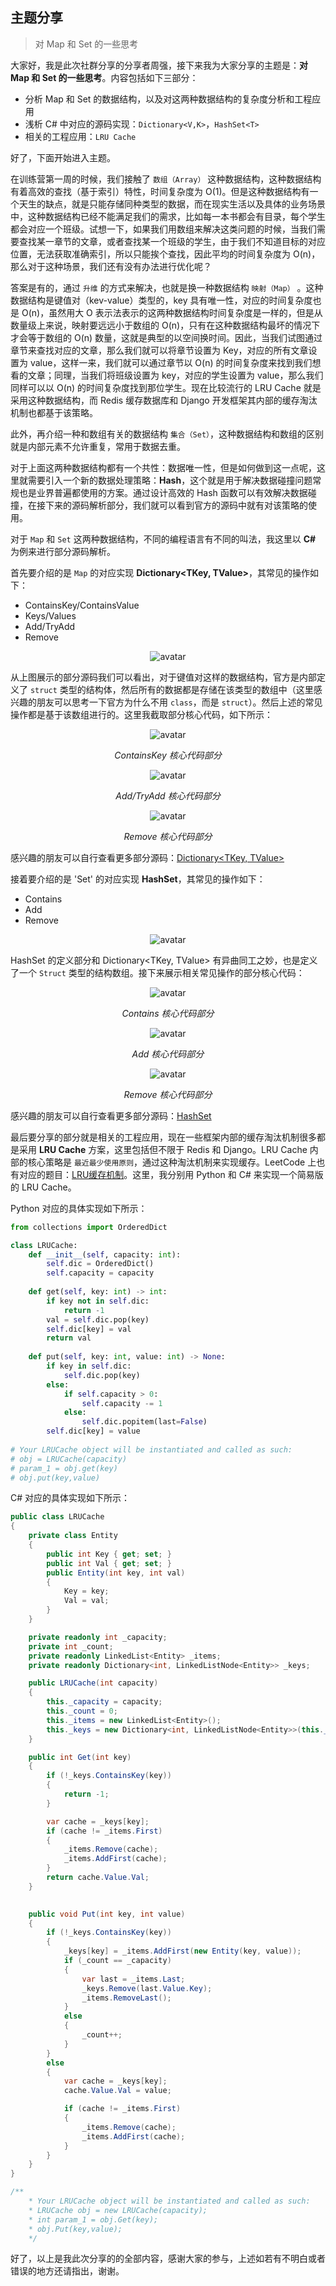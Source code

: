
## 主题分享

> 对 Map 和 Set 的一些思考

大家好，我是此次社群分享的分享者周强，接下来我为大家分享的主题是：**对 Map 和 Set 的一些思考**。内容包括如下三部分：

- 分析 Map 和 Set 的数据结构，以及对这两种数据结构的复杂度分析和工程应用
- 浅析 C# 中对应的源码实现：`Dictionary<V,K>`，`HashSet<T>`
- 相关的工程应用：`LRU Cache`

好了，下面开始进入主题。

在训练营第一周的时候，我们接触了 `数组（Array）` 这种数据结构，这种数据结构有着高效的查找（基于索引）特性，时间复杂度为 O(1)。但是这种数据结构有一个天生的缺点，就是只能存储同种类型的数据，而在现实生活以及具体的业务场景中，这种数据结构已经不能满足我们的需求，比如每一本书都会有目录，每个学生都会对应一个班级。试想一下，如果我们用数组来解决这类问题的时候，当我们需要查找某一章节的文章，或者查找某一个班级的学生，由于我们不知道目标的对应位置，无法获取准确索引，所以只能挨个查找，因此平均的时间复杂度为 O(n)，那么对于这种场景，我们还有没有办法进行优化呢？

答案是有的，通过 `升维` 的方式来解决，也就是换一种数据结构 `映射（Map）` 。这种数据结构是键值对（kev-value）类型的，key 具有唯一性，对应的时间复杂度也是 O(n)，虽然用大 O 表示法表示的这两种数据结构时间复杂度是一样的，但是从数量级上来说，映射要远远小于数组的 O(n)，只有在这种数据结构最坏的情况下才会等于数组的 O(n) 数量，这就是典型的以空间换时间。因此，当我们试图通过章节来查找对应的文章，那么我们就可以将章节设置为 Key，对应的所有文章设置为 value，这样一来，我们就可以通过章节以 O(n) 的时间复杂度来找到我们想看的文章；同理，当我们将班级设置为 key，对应的学生设置为 value，那么我们同样可以以 O(n) 的时间复杂度找到那位学生。现在比较流行的 LRU Cache 就是采用这种数据结构，而 Redis 缓存数据库和 Django 开发框架其内部的缓存淘汰机制也都基于该策略。

此外，再介绍一种和数组有关的数据结构 `集合（Set）`，这种数据结构和数组的区别就是内部元素不允许重复，常用于数据去重。

对于上面这两种数据结构都有一个共性：数据唯一性，但是如何做到这一点呢，这里就需要引入一个新的数据处理策略：**Hash**，这个就是用于解决数据碰撞问题常规也是业界普遍都使用的方案。通过设计高效的 Hash 函数可以有效解决数据碰撞，在接下来的源码解析部分，我们就可以看到官方的源码中就有对该策略的使用。

对于 `Map` 和 `Set` 这两种数据结构，不同的编程语言有不同的叫法，我这里以 **C#** 为例来进行部分源码解析。

首先要介绍的是 `Map` 的对应实现 **Dictionary<TKey, TValue>**，其常见的操作如下：

- ContainsKey/ContainsValue
- Keys/Values
- Add/TryAdd
- Remove

<div align='center'>

![avatar](images/00.png)

</div>

从上图展示的部分源码我们可以看出，对于键值对这样的数据结构，官方是内部定义了 `struct` 类型的结构体，然后所有的数据都是存储在该类型的数组中（这里感兴趣的朋友可以思考一下官方为什么不用 `class`，而是 `struct`）。然后上述的常见操作都是基于该数组进行的。这里我截取部分核心代码，如下所示：

<div align='center'>

![avatar](images/01.png)

*ContainsKey 核心代码部分*

![avatar](images/02.png)

*Add/TryAdd 核心代码部分*

![avatar](images/03.png)

*Remove 核心代码部分*

</div>

感兴趣的朋友可以自行查看更多部分源码：[Dictionary<TKey, TValue>](https://source.dot.net/#System.Private.CoreLib/shared/System/Collections/Generic/Dictionary.cs,d3599058f8d79be0)

接着要介绍的是 'Set' 的对应实现 **HashSet<T>**，其常见的操作如下：

- Contains
- Add
- Remove

<div align='center'>

![avatar](images/04.png)

</div>

HashSet<T> 的定义部分和 Dictionary<TKey, TValue> 有异曲同工之妙，也是定义了一个 `Struct` 类型的结构数组。接下来展示相关常见操作的部分核心代码：

<div align='center'>

![avatar](images/05.png)

*Contains 核心代码部分*

![avatar](images/06.png)

*Add 核心代码部分*

![avatar](images/07.png)

*Remove 核心代码部分*

</div>

感兴趣的朋友可以自行查看更多部分源码：[HashSet<T>](https://source.dot.net/#System.Collections/System/Collections/Generic/HashSet.cs,2d265edc718b158b)

最后要分享的部分就是相关的工程应用，现在一些框架内部的缓存淘汰机制很多都是采用 **LRU Cache** 方案，这里包括但不限于 Redis 和 Django。LRU Cache 内部的核心策略是 `最近最少使用原则`，通过这种淘汰机制来实现缓存。LeetCode 上也有对应的题目：[LRU缓存机制](https://leetcode.com/problems/lru-cache/)。这里，我分别用 Python 和 C# 来实现一个简易版的 LRU Cache。

Python 对应的具体实现如下所示：

```python
from collections import OrderedDict

class LRUCache:
    def __init__(self, capacity: int):
        self.dic = OrderedDict()
        self.capacity = capacity
        
    def get(self, key: int) -> int:
        if key not in self.dic:
            return -1
        val = self.dic.pop(key)
        self.dic[key] = val
        return val
        
    def put(self, key: int, value: int) -> None:
        if key in self.dic:
            self.dic.pop(key)
        else:
            if self.capacity > 0:
                self.capacity -= 1
            else:
                self.dic.popitem(last=False)
        self.dic[key] = value
        
# Your LRUCache object will be instantiated and called as such:
# obj = LRUCache(capacity)
# param_1 = obj.get(key)
# obj.put(key,value)
```

C# 对应的具体实现如下所示：

```C#
public class LRUCache
{
    private class Entity
    {
        public int Key { get; set; }
        public int Val { get; set; }
        public Entity(int key, int val)
        {
            Key = key;
            Val = val;
        }
    }

    private readonly int _capacity;
    private int _count;
    private readonly LinkedList<Entity> _items;
    private readonly Dictionary<int, LinkedListNode<Entity>> _keys;

    public LRUCache(int capacity)
    {
        this._capacity = capacity;
        this._count = 0;
        this._items = new LinkedList<Entity>();
        this._keys = new Dictionary<int, LinkedListNode<Entity>>(this._capacity);
    }

    public int Get(int key)
    {
        if (!_keys.ContainsKey(key))
        {
            return -1;
        }

        var cache = _keys[key];
        if (cache != _items.First)
        {
            _items.Remove(cache);
            _items.AddFirst(cache);
        }
        return cache.Value.Val;
    }
    

    public void Put(int key, int value)
    {
        if (!_keys.ContainsKey(key))
        {
            _keys[key] = _items.AddFirst(new Entity(key, value));
            if (_count == _capacity)
            {
                var last = _items.Last;
                _keys.Remove(last.Value.Key);
                _items.RemoveLast();
            }
            else
            {
                _count++;
            }
        }
        else
        {
            var cache = _keys[key];
            cache.Value.Val = value;

            if (cache != _items.First)
            {
                _items.Remove(cache);
                _items.AddFirst(cache);
            }
        }
    }
}

/**
    * Your LRUCache object will be instantiated and called as such:
    * LRUCache obj = new LRUCache(capacity);
    * int param_1 = obj.Get(key);
    * obj.Put(key,value);
    */
```

好了，以上是我此次分享的的全部内容，感谢大家的参与，上述如若有不明白或者错误的地方还请指出，谢谢。
